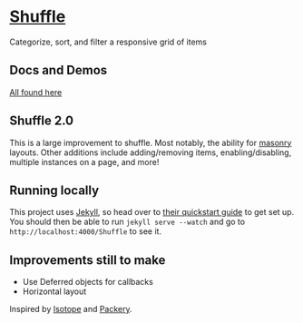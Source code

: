 # [Shuffle](http://vestride.github.io/Shuffle)
Categorize, sort, and filter a responsive grid of items

## Docs and Demos
[All found here](http://vestride.github.io/Shuffle)

## Shuffle 2.0
This is a large improvement to shuffle. Most notably, the ability for [masonry](http://masonry.desandro.com) layouts. Other additions include adding/removing items, enabling/disabling, multiple instances on a page, and more!

## Running locally
This project uses [Jekyll](http://jekyllrb.com/), so head over to [their quickstart guide](http://jekyllrb.com/docs/quickstart/) to get set up. You should then be able to run `jekyll serve --watch` and go to `http://localhost:4000/Shuffle` to see it.

## Improvements still to make
* Use Deferred objects for callbacks
* Horizontal layout

Inspired by [Isotope](http://isotope.metafizzy.co/) and [Packery](http://packery.metafizzy.co/).
